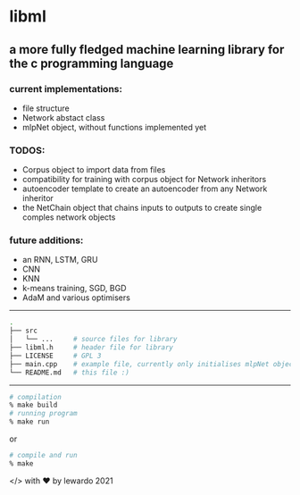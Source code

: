 # libml
## a more fully fledged machine learning library for the c programming language
### current implementations:
+ file structure
+ Network abstact class
+ mlpNet object, without functions implemented yet
### TODOS:
+ Corpus object to import data from files
+ compatibility for training with corpus object for Network inheritors
+ autoencoder template to create an autoencoder from any Network inheritor
+ the NetChain object that chains inputs to outputs to create single comples network objects
### future additions:
+ an RNN, LSTM, GRU 
+ CNN 
+ KNN 
+ k-means training, SGD, BGD 
+ AdaM and various optimisers

---
```bash
.
├── src
│   └── ...     # source files for library
├── libml.h     # header file for library
├── LICENSE     # GPL 3
├── main.cpp    # example file, currently only initialises mlpNet object
└── README.md   # this file :)
```
---
```bash
# compilation
% make build
# running program
% make run
```
or
```bash
# compile and run
% make
```
</> with ❤️ by lewardo 2021
